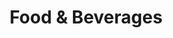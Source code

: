 ---
layout: classification
title: Food & Beverages
image: /img/classifications/food_beverages.jpeg
featured: false
applications: false
tags:
 - Catering
 - Restaurents
 - Manufacturing
# classification_partners:
#   - type: Classification Supporter
#     list:
#       - name: Rotaract Bangalore East
#         img: /img/partners/rbe.png
#       - name: Rotaract Bangalore East
#         img: /img/partners/rbe.png
description:
  The Food and Beverage (F&B) industry includes companies involved in producing, processing, packaging, transporting, and distributing edible goods - from the farm (or factory) to the fork. The F&B industry is one of the world's largest industries with regards to both revenue and employment. Included in this classification is the business of Restaurants and Fast food joints. Apply to work under the best Chefs and Restaurant Managers in town.

# mentors:
#   - name: Testing Name
#     company: Company
#     img: /img/t1.png
#     social:
#       linkedin: https://www.linkedin.com/in/zeospec/
#       twitter: https://twitter.com/ZeoSpec
#       facebook: https://www.facebook.com/zeospec/
#       instagram: https://www.instagram.com/ZeoSpec/
#     introduction: The objective of the game is to get 3 sets of properties in distinct colors. The first player to 3 sets wins the game. There are some action cards, which let you get money/properties from other players. Important action cards, relevant for this post
---